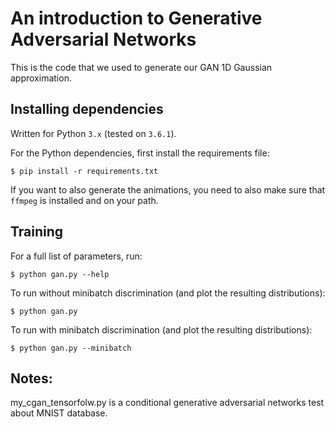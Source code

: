 # An introduction to Generative Adversarial Networks

This is the code that we used to generate our GAN 1D Gaussian approximation.


## Installing dependencies

Written for Python `3.x` (tested on `3.6.1`).

For the Python dependencies, first install the requirements file:

    $ pip install -r requirements.txt

If you want to also generate the animations, you need to also make sure that `ffmpeg` is installed and on your path.

## Training

For a full list of parameters, run:

    $ python gan.py --help

To run without minibatch discrimination (and plot the resulting distributions):

    $ python gan.py

To run with minibatch discrimination (and plot the resulting distributions):

    $ python gan.py --minibatch

## Notes:
my_cgan_tensorfolw.py is a conditional generative adversarial networks test about MNIST database.
